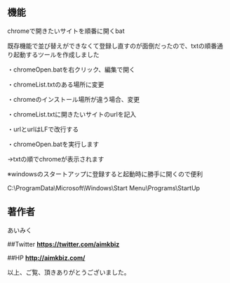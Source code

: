 ## 機能

chromeで開きたいサイトを順番に開くbat

既存機能で並び替えができなくて登録し直すのが面倒だったので、txtの順番通り起動するツールを作成しました

・chromeOpen.batを右クリック、編集で開く

・chromeList.txtのある場所に変更

・chromeのインストール場所が違う場合、変更

・chromeList.txtに開きたいサイトのurlを記入

・urlとurlはLFで改行する

・chromeOpen.batを実行します

→txtの順でchromeが表示されます

※windowsのスタートアップに登録すると起動時に勝手に開くので便利

C:\ProgramData\Microsoft\Windows\Start Menu\Programs\StartUp

## 著作者
あいみく

##Twitter
**https://twitter.com/aimkbiz**  

##HP
**http://aimkbiz.com/**  


以上、ご覧、頂きありがとうございました。